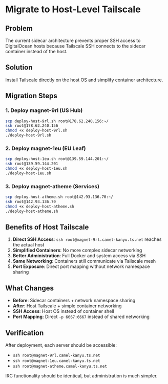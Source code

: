# Migrate to Host-Level Tailscale

## Problem
The current sidecar architecture prevents proper SSH access to DigitalOcean hosts because Tailscale SSH connects to the sidecar container instead of the host.

## Solution
Install Tailscale directly on the host OS and simplify container architecture.

## Migration Steps

### 1. Deploy magnet-9rl (US Hub)
```bash
scp deploy-host-9rl.sh root@178.62.240.156:~/
ssh root@178.62.240.156
chmod +x deploy-host-9rl.sh
./deploy-host-9rl.sh
```

### 2. Deploy magnet-1eu (EU Leaf)
```bash
scp deploy-host-1eu.sh root@139.59.144.201:~/
ssh root@139.59.144.201
chmod +x deploy-host-1eu.sh
./deploy-host-1eu.sh
```

### 3. Deploy magnet-atheme (Services)
```bash
scp deploy-host-atheme.sh root@142.93.136.70:~/
ssh root@142.93.136.70
chmod +x deploy-host-atheme.sh
./deploy-host-atheme.sh
```

## Benefits of Host Tailscale

1. **Direct SSH Access**: `ssh root@magnet-9rl.camel-kanyu.ts.net` reaches the actual host
2. **Simplified Containers**: No more complex sidecar networking
3. **Better Administration**: Full Docker and system access via SSH
4. **Same Networking**: Containers still communicate via Tailscale mesh
5. **Port Exposure**: Direct port mapping without network namespace sharing

## What Changes

- **Before**: Sidecar containers + network namespace sharing
- **After**: Host Tailscale + simple container networking
- **SSH Access**: Host OS instead of container shell
- **Port Mapping**: Direct `-p 6667:6667` instead of shared networking

## Verification

After deployment, each server should be accessible:
- `ssh root@magnet-9rl.camel-kanyu.ts.net`
- `ssh root@magnet-1eu.camel-kanyu.ts.net` 
- `ssh root@magnet-atheme.camel-kanyu.ts.net`

IRC functionality should be identical, but administration is much simpler.